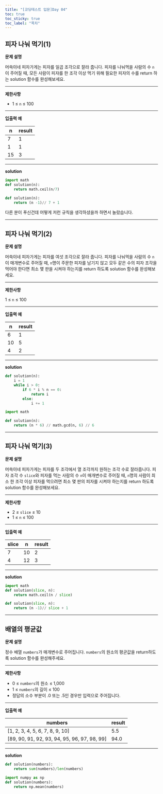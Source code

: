 ```yaml
---
title: "[코딩테스트 입문]Day 04"
toc: true
toc_sticky: true
toc_label: "목차"
---
```


## 피자 나눠 먹기(1)

**문제 설명**

머쓱이네 피자가게는 피자를 일곱 조각으로 잘라 줍니다. 피자를 나눠먹을 사람의 수 `n`이 주어질 때, 모든 사람이 피자를 한 조각 이상 먹기 위해 필요한 피자의 수를 return 하는 solution 함수를 완성해보세요.

------

**제한사항**

- 1 ≤ `n` ≤ 100

------

**입출력 예**

| n    | result |
| ---- | ------ |
| 7    | 1      |
| 1    | 1      |
| 15   | 3      |

---

**solution**

```python
import math
def solution(n):
    return math.ceil(n/7) 
```

```python
def solution(n):
    return (n -1)// 7 + 1
```

다른 분이 푸신건데 어떻게 저런 규칙을 생각하셨을까 하면서 놀랐습니다.

---

##  피자 나눠 먹기(2)

**문제 설명**

머쓱이네 피자가게는 피자를 여섯 조각으로 잘라 줍니다. 피자를 나눠먹을 사람의 수 `n`이 매개변수로 주어질 때, `n`명이 주문한 피자를 남기지 않고 모두 같은 수의 피자 조각을 먹어야 한다면 최소 몇 판을 시켜야 하는지를 return 하도록 solution 함수를 완성해보세요.

------

**제한사항**

1 ≤ `n` ≤ 100

------

**입출력 예**

| n    | result |
| ---- | ------ |
| 6    | 1      |
| 10   | 5      |
| 4    | 2      |

---

**solution**

```python
def solution(n):
    i = 1
    while i > 0:
        if 6 * i % n == 0:
            return i
        else: 
            i += 1
```

```python
import math

def solution(n):
    return (n * 6) // math.gcd(n, 6) // 6
```

---

## 피자 나눠 먹기(3)

**문제 설명**

머쓱이네 피자가게는 피자를 두 조각에서 열 조각까지 원하는 조각 수로 잘라줍니다. 피자 조각 수 `slice`와 피자를 먹는 사람의 수 `n`이 매개변수로 주어질 때, `n`명의 사람이 최소 한 조각 이상 피자를 먹으려면 최소 몇 판의 피자를 시켜야 하는지를 return 하도록 solution 함수를 완성해보세요.

------

**제한사항**

- 2 ≤ `slice` ≤ 10
- 1 ≤ `n` ≤ 100

------

**입출력 예**

| slice | n    | result |
| ----- | ---- | ------ |
| 7     | 10   | 2      |
| 4     | 12   | 3      |

---

**solution**

```python
import math
def solution(slice, n):
    return math.ceil(n / slice) 
```

```python
def solution(slice, n):
    return (n -1)// slice + 1
```

---

## 배열의 평균값

**문제 설명**

정수 배열 `numbers`가 매개변수로 주어집니다. `numbers`의 원소의 평균값을 return하도록 solution 함수를 완성해주세요.

------

**제한사항**

- 0 ≤ `numbers`의 원소 ≤ 1,000
- 1 ≤ `numbers`의 길이 ≤ 100
- 정답의 소수 부분이 .0 또는 .5인 경우만 입력으로 주어집니다.

------

**입출력 예**

| numbers                                      | result |
| -------------------------------------------- | ------ |
| [1, 2, 3, 4, 5, 6, 7, 8, 9, 10]              | 5.5    |
| [89, 90, 91, 92, 93, 94, 95, 96, 97, 98, 99] | 94.0   |

---

**solution**

```python
def solution(numbers):
    return sum(numbers)/len(numbers)
```

```python
import numpy as np
def solution(numbers):
    return np.mean(numbers)
```

